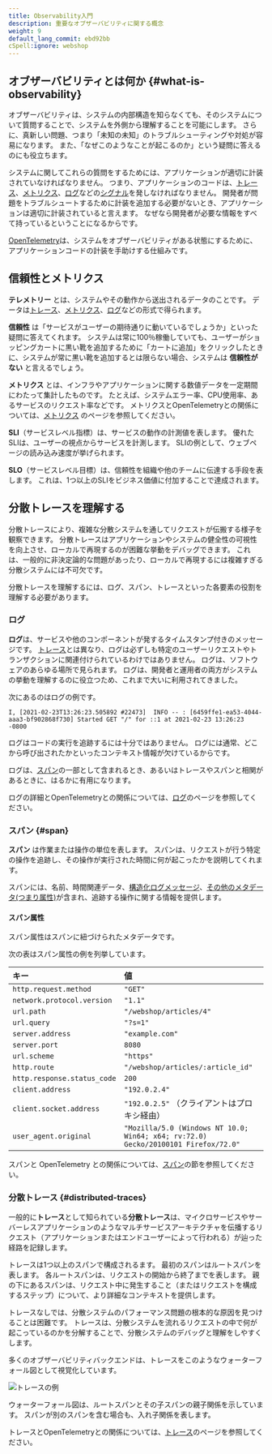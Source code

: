 ```yaml
---
title: Observability入門
description: 重要なオブザーバビリティに関する概念
weight: 9
default_lang_commit: ebd92bb
cSpell:ignore: webshop
---
```


## オブザーバビリティとは何か {#what-is-observability}

オブザーバビリティは、システムの内部構造を知らなくても、そのシステムについて質問することで、システムを外側から理解することを可能にします。
さらに、真新しい問題、つまり「未知の未知」のトラブルシューティングや対処が容易になります。
また、「なぜこのようなことが起こるのか」という疑問に答えるのにも役立ちます。

システムに関してこれらの質問をするためには、アプリケーションが適切に計装されていなければなりません。
つまり、アプリケーションのコードは、[トレース](/docs/concepts/signals/traces/)、[メトリクス](/docs/concepts/signals/metrics/)、[ログ](/docs/concepts/signals/logs/)などの[シグナル](/docs/concepts/signals/)を発しなければなりません。
開発者が問題をトラブルシュートするために計装を追加する必要がないとき、アプリケーションは適切に計装されていると言えます。
なぜなら開発者が必要な情報をすべて持っているということになるからです。

[OpenTelemetry](/docs/what-is-opentelemetry/)は、システムをオブザーバビリティがある状態にするために、アプリケーションコードの計装を手助けする仕組みです。

## 信頼性とメトリクス

**テレメトリー** とは、システムやその動作から送出されるデータのことです。
データは[トレース](/docs/concepts/signals/traces/)、[メトリクス](/docs/concepts/signals/metrics/)、[ログ](/docs/concepts/signals/logs/)などの形式で得られます。

**信頼性** は「サービスがユーザーの期待通りに動いているでしょうか」といった疑問に答えてくれます。
システムは常に100％稼働していても、ユーザーがショッピングカートに黒い靴を追加するために「カートに追加」をクリックしたときに、システムが常に黒い靴を追加するとは限らない場合、システムは **信頼性がない** と言えるでしょう。

**メトリクス** とは、インフラやアプリケーションに関する数値データを一定期間にわたって集計したものです。
たとえば、システムエラー率、CPU使用率、あるサービスのリクエスト率などです。
メトリクスとOpenTelemetryとの関係については、[メトリクス](/docs/concepts/signals/metrics/) のページを参照してください。

**SLI**（サービスレベル指標）は、サービスの動作の計測値を表します。
優れたSLIは、ユーザーの視点からサービスを計測します。
SLIの例として、ウェブページの読み込み速度が挙げられます。

**SLO**（サービスレベル目標）は、信頼性を組織や他のチームに伝達する手段を表します。
これは、1つ以上のSLIをビジネス価値に付加することで達成されます。

## 分散トレースを理解する

分散トレースにより、複雑な分散システムを通してリクエストが伝搬する様子を観察できます。
分散トレースはアプリケーションやシステムの健全性の可視性を向上させ、ローカルで再現するのが困難な挙動をデバッグできます。
これは、一般的に非決定論的な問題があったり、ローカルで再現するには複雑すぎる分散システムには不可欠です。

分散トレースを理解するには、ログ、スパン、トレースといった各要素の役割を理解する必要があります。

### ログ

**ログ**は、サービスや他のコンポーネントが発するタイムスタンプ付きのメッセージです。
[トレース](#distributed-traces)とは異なり、ログは必ずしも特定のユーザーリクエストやトランザクションに関連付けられているわけではありません。
ログは、ソフトウェアのあらゆる場所で見られます。
ログは、開発者と運用者の両方がシステムの挙動を理解するのに役立つため、これまで大いに利用されてきました。

次にあるのはログの例です。

```text
I, [2021-02-23T13:26:23.505892 #22473]  INFO -- : [6459ffe1-ea53-4044-aaa3-bf902868f730] Started GET "/" for ::1 at 2021-02-23 13:26:23 -0800
```

ログはコードの実行を追跡するには十分ではありません。
ログには通常、どこから呼び出されたかといったコンテキスト情報が欠けているからです。

ログは、[スパン](#span)の一部として含まれるとき、あるいはトレースやスパンと相関があるときに、はるかに有用になります。

ログの詳細とOpenTelemetryとの関係については、[ログ](/docs/concepts/signals/logs/)のページを参照してください。

### スパン {#span}

**スパン** は作業または操作の単位を表します。
スパンは、リクエストが行う特定の操作を追跡し、その操作が実行された時間に何が起こったかを説明してくれます。

スパンには、名前、時間関連データ、[構造化ログメッセージ](/docs/concepts/signals/traces/#span-events)、[その他のメタデータ(つまり属性)](/docs/concepts/signals/traces/#attributes)が含まれ、追跡する操作に関する情報を提供します。

#### スパン属性

スパン属性はスパンに紐づけられたメタデータです。

次の表はスパン属性の例を列挙しています。

| キー                        | 値                                                                                 |
| :-------------------------- | :--------------------------------------------------------------------------------- |
| `http.request.method`       | `"GET"`                                                                            |
| `network.protocol.version`  | `"1.1"`                                                                            |
| `url.path`                  | `"/webshop/articles/4"`                                                            |
| `url.query`                 | `"?s=1"`                                                                           |
| `server.address`            | `"example.com"`                                                                    |
| `server.port`               | `8080`                                                                             |
| `url.scheme`                | `"https"`                                                                          |
| `http.route`                | `"/webshop/articles/:article_id"`                                                  |
| `http.response.status_code` | `200`                                                                              |
| `client.address`            | `"192.0.2.4"`                                                                      |
| `client.socket.address`     | `"192.0.2.5"` （クライアントはプロキシ経由）                                       |
| `user_agent.original`       | `"Mozilla/5.0 (Windows NT 10.0; Win64; x64; rv:72.0) Gecko/20100101 Firefox/72.0"` |

スパンと OpenTelemetry との関係については、[スパン](/docs/concepts/signals/traces/#spans)の節を参照してください。

### 分散トレース {#distributed-traces}

一般的に**トレース**として知られている**分散トレース**は、マイクロサービスやサーバーレスアプリケーションのようなマルチサービスアーキテクチャを伝播するリクエスト（アプリケーションまたはエンドユーザーによって行われる）が辿った経路を記録します。

トレースは1つ以上のスパンで構成されるます。
最初のスパンはルートスパンを表します。
各ルートスパンは、リクエストの開始から終了までを表します。
親の下にあるスパンは、リクエスト中に発生すること（またはリクエストを構成するステップ）について、より詳細なコンテキストを提供します。

トレースなしでは、分散システムのパフォーマンス問題の根本的な原因を見つけることは困難です。
トレースは、分散システムを流れるリクエストの中で何が起こっているのかを分解することで、分散システムのデバッグと理解をしやすくします。

多くのオブザーバビリティバックエンドは、トレースをこのようなウォーターフォール図として視覚化しています。

![トレースの例](/img/waterfall-trace.svg 'トレースのウォーターフォール図')

ウォーターフォール図は、ルートスパンとその子スパンの親子関係を示しています。
スパンが別のスパンを含む場合も、入れ子関係を表します。

トレースとOpenTelemetryとの関係については、[トレース](/docs/concepts/signals/traces/)のページを参照してください。
